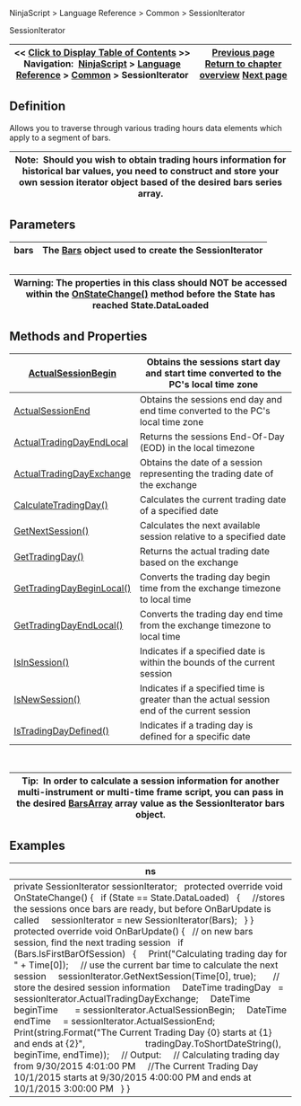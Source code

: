 ﻿
NinjaScript \> Language Reference \> Common \> SessionIterator

SessionIterator

| \<\< [Click to Display Table of Contents](sessioniterator.md) \>\> **Navigation:**     [NinjaScript](ninjascript.md) \> [Language Reference](language_reference_wip.md) \> [Common](common.md) \> SessionIterator | [Previous page](state.md) [Return to chapter overview](common.md) [Next page](actualsessionbegin.md) |
| --- | --- |
## Definition
Allows you to traverse through various trading hours data elements which apply to a segment of bars.  
 

| Note:  Should you wish to obtain trading hours information for historical bar values, you need to construct and store your own session iterator object based of the desired bars series array. |
| --- |

## Parameters

| bars | The [Bars](bars.md) object used to create the SessionIterator |
| --- | --- |
## 

| Warning: The properties in this class should NOT be accessed within the [OnStateChange()](onstatechange.md) method before the State has reached State.DataLoaded |
| --- |

## Methods and Properties

| [ActualSessionBegin](actualsessionbegin.md) | Obtains the sessions start day and start time converted to the PC's local time zone |
| --- | --- |
| [ActualSessionEnd](actualsessionend.md) | Obtains the sessions end day and end time converted to the PC's local time zone |
| [ActualTradingDayEndLocal](actualtradingdayendlocal.md) | Returns the sessions End\-Of\-Day (EOD) in the local timezone |
| [ActualTradingDayExchange](actualtradingdayexchange.md) | Obtains the date of a session representing the trading date of the exchange |
| [CalculateTradingDay()](calculatetradingday.md) | Calculates the current trading date of a specified date |
| [GetNextSession()](getnextsession.md) | Calculates the next available session relative to a specified date |
| [GetTradingDay()](gettradingday.md) | Returns the actual trading date based on the exchange |
| [GetTradingDayBeginLocal()](gettradingdaybeginlocal.md) | Converts the trading day begin time from the exchange timezone to local time |
| [GetTradingDayEndLocal()](gettradingdayendlocal.md) | Converts the trading day end time from the exchange timezone to local time |
| [IsInSession()](isinsession.md) | Indicates if a specified date is within the bounds of the current session |
| [IsNewSession()](isnewsession.md) | Indicates if a specified time is greater than the actual session end of the current session |
| [IsTradingDayDefined()](istradingdaydefined.md) | Indicates if a trading day is defined for a specific date |
 

| Tip:  In order to calculate a session information for another multi\-instrument or multi\-time frame script, you can pass in the desired [BarsArray](barsarray.md) array value as the SessionIterator bars object. |
| --- |

## Examples

| ns |
| --- |
| private SessionIterator sessionIterator;   protected override void OnStateChange() {    if (State \=\= State.DataLoaded)    {      //stores the sessions once bars are ready, but before OnBarUpdate is called      sessionIterator \= new SessionIterator(Bars);    } }   protected override void OnBarUpdate() {    // on new bars session, find the next trading session    if (Bars.IsFirstBarOfSession)    {      Print("Calculating trading day for " \+ Time\[0]);      // use the current bar time to calculate the next session      sessionIterator.GetNextSession(Time\[0], true);        // store the desired session information      DateTime tradingDay   \= sessionIterator.ActualTradingDayExchange;      DateTime beginTime       \= sessionIterator.ActualSessionBegin;      DateTime endTime     \= sessionIterator.ActualSessionEnd;        Print(string.Format("The Current Trading Day {0} starts at {1} and ends at {2}",                          tradingDay.ToShortDateString(), beginTime, endTime));      // Output:      // Calculating trading day from 9/30/2015 4:01:00 PM      //The Current Trading Day 10/1/2015 starts at 9/30/2015 4:00:00 PM and ends at 10/1/2015 3:00:00 PM    } } |
